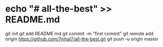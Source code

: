 # echo "# all-the-best" >> README.md
git init
git add README.md
git commit -m "first commit"
git remote add origin https://github.com/7nihal7/all-the-best.git
git push -u origin master
